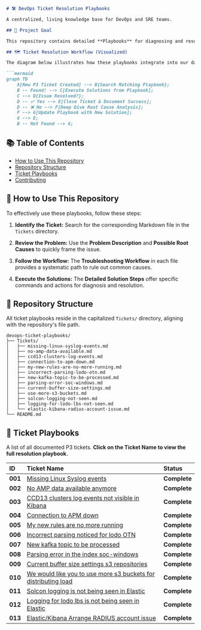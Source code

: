 
````markdown
# 🛠️ DevOps Ticket Resolution Playbooks

A centralized, living knowledge base for DevOps and SRE teams.

## 🎯 Project Goal

This repository contains detailed **Playbooks** for diagnosing and resolving common **P3 (Priority 3)** support tickets. Our primary goal is to **standardize troubleshooting**, reduce the time spent on recurring issues, and empower every team member with clear, actionable guidance.

## 🗺️ Ticket Resolution Workflow (Visualized)

The diagram below illustrates how these playbooks integrate into our daily ticket resolution process, ensuring a systematic and documented approach to every problem.

```mermaid
graph TD
    A[New P3 Ticket Created] --> B{Search Matching Playbook};
    B -- Found! --> C[Execute Solutions from Playbook];
    C --> D{Issue Resolved?};
    D -- ✅ Yes --> E[Close Ticket & Document Success];
    D -- ❌ No --> F[Deep Dive Root Cause Analysis];
    F --> G[Update Playbook with New Solution];
    G --> E;
    B -- Not Found --> G;
````

## 📚 Table of Contents

  * [How to Use This Repository](https://www.google.com/search?q=%23how-to-use-this-repository)
  * [Repository Structure](https://www.google.com/search?q=%23repository-structure)
  * [Ticket Playbooks](https://www.google.com/search?q=%23ticket-playbooks)
  * [Contributing](https://www.google.com/search?q=%23contributing)

## 🚀 How to Use This Repository

To effectively use these playbooks, follow these steps:

1.  **Identify the Ticket:** Search for the corresponding Markdown file in the `Tickets` directory.

2.  **Review the Problem:** Use the **Problem Description** and **Possible Root Causes** to quickly frame the issue.

3.  **Follow the Workflow:** The **Troubleshooting Workflow** in each file provides a systematic path to rule out common causes.

4.  **Execute the Solutions:** The **Detailed Solution Steps** offer specific commands and actions for diagnosis and resolution.

## 📁 Repository Structure

All ticket playbooks reside in the capitalized `Tickets/` directory, aligning with the repository's file path.

```
devops-ticket-playbooks/
├── Tickets/
│   ├── missing-linux-syslog-events.md
│   ├── no-amp-data-available.md
│   ├── ccd13-clusters-log-events.md
│   ├── connection-to-apm-down.md
│   ├── my-new-rules-are-no-more-running.md
│   ├── incorrect-parsing-lodo-otn.md
│   ├── new-kafka-topic-to-be-processed.md
│   ├── parsing-error-soc-windows.md
│   ├── current-buffer-size-settings.md
│   ├── use-more-s3-buckets.md
│   ├── solcon-logging-not-seen.md
│   ├── logging-for-lodo-lbs-not-seen.md
│   └── elastic-kibana-radius-account-issue.md
└── README.md
```

## 📑 Ticket Playbooks

A list of all documented P3 tickets. **Click on the Ticket Name to view the full resolution playbook.**

| ID | Ticket Name | Status |
| :-- | :--- | :--- |
| **001** | [Missing Linux Syslog events](https://www.google.com/search?q=Tickets/missing-linux-syslog-events.md) | **Complete** |
| **002** | [No AMP data available anymore](https://www.google.com/search?q=Tickets/no-amp-data-available.md) | **Complete** |
| **003** | [CCD13 clusters log events not visible in Kibana](https://www.google.com/search?q=Tickets/ccd13-clusters-log-events.md) | **Complete** |
| **004** | [Connection to APM down](https://www.google.com/search?q=Tickets/connection-to-apm-down.md) | **Complete** |
| **005** | [My new rules are no more running](https://www.google.com/search?q=Tickets/my-new-rules-are-no-more-running.md) | **Complete** |
| **006** | [Incorrect parsing noticed for lodo OTN](https://www.google.com/search?q=Tickets/incorrect-parsing-lodo-otn.md) | **Complete** |
| **007** | [New kafka topic to be processed](https://www.google.com/search?q=Tickets/new-kafka-topic-to-be-processed.md) | **Complete** |
| **008** | [Parsing error in the index soc-windows](https://www.google.com/search?q=Tickets/parsing-error-soc-windows.md) | **Complete** |
| **009** | [Current buffer size settings s3 repositories](https://www.google.com/search?q=Tickets/current-buffer-size-settings.md) | **Complete** |
| **010** | [We would like you to use more s3 buckets for distributing load](https://www.google.com/search?q=Tickets/use-more-s3-buckets.md) | **Complete** |
| **011** | [Solcon logging is not being seen in Elastic](https://www.google.com/search?q=Tickets/solcon-logging-not-seen.md) | **Complete** |
| **012** | [Logging for lodo lbs is not being seen in Elastic](https://www.google.com/search?q=Tickets/logging-for-lodo-lbs-not-seen.md) | **Complete** |
| **013** | [Elastic/Kibana Arrange RADIUS account issue](https://www.google.com/search?q=Tickets/elastic-kibana-radius-account-issue.md) | **Complete** |



<!-- end list -->

```
```
